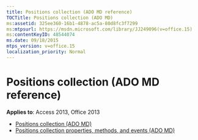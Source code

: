 ```yaml
---
title: Positions collection (ADO MD reference)
TOCTitle: Positions collection (ADO MD)
ms:assetid: 325ee360-16b1-4878-ac5a-80d8fc3f7299
ms:mtpsurl: https://msdn.microsoft.com/library/JJ249096(v=office.15)
ms:contentKeyID: 48544074
ms.date: 09/18/2015
mtps_version: v=office.15
localization_priority: Normal
---
```


# Positions collection (ADO MD reference)

**Applies to**: Access 2013, Office 2013

- [Positions collection (ADO MD)](positions-collection-ado-md.md)
- [Positions collection properties, methods, and events (ADO MD)](positions-collection-properties-methods-and-events-ado-md.md)

